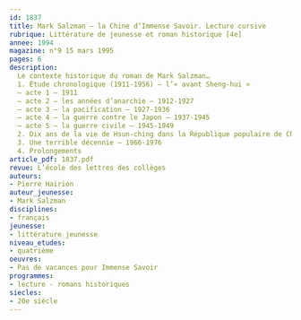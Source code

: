 ```yaml
---
id: 1837
title: Mark Salzman – la Chine d’Immense Savoir. Lecture cursive
rubrique: Littérature de jeunesse et roman historique [4e]
annee: 1994
magazine: n°9 15 mars 1995
pages: 6
description: 
  Le contexte historique du roman de Mark Salzman…
  1. Étude chronologique (1911-1956) – l’« avant Sheng-hui »
  – acte 1 – 1911
  – acte 2 – les années d’anarchie – 1912-1927
  – acte 3 – la pacification – 1927-1936
  – acte 4 – la guerre contre le Japon – 1937-1945
  – acte 5 – la guerre civile – 1945-1949
  2. Dix ans de la vie de Hsun-ching dans la République populaire de Chine (1956-1966)
  3. Une terrible décennie – 1966-1976
  4. Prolongements
article_pdf: 1837.pdf
revue: L’école des lettres des collèges
auteurs:
- Pierre Hairion
auteur_jeunesse:
- Mark Salzman
disciplines:
- français
jeunesse:
- littérature jeunesse
niveau_etudes:
- quatrième
oeuvres:
- Pas de vacances pour Immense Savoir
programmes:
- lecture - romans historiques
siecles:
- 20e siècle
---
```

